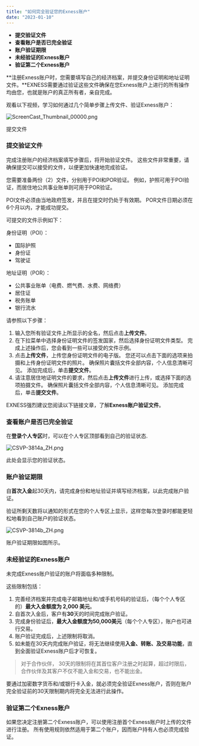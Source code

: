 ```yaml
---
title: "如何完全验证您的Exness账户"
date: "2023-01-10"
---
```


- **提交验证文件**
- **查看账户是否已完全验证**
- **账户验证期限**
- **未经验证的Exness账户**
- **验证第二个Exness账户**

**注册Exness账户时，您需要填写自己的经济档案，并提交身份证明和地址证明文件。**EXNESS需要通过验证这些文件确保在您Exness账户上进行的所有操作均由您，也就是账户的真正所有者，亲自完成。

观看以下视频，学习如何通过几个简单步骤上传文件、验证Exness账户：

![ScreenCast_Thumbnail_00000.png](https://haokan.baidu.com/v?vid=4202496354573953527&pd=pcshare)

提交文件

### 提交验证文件

完成注册账户的经济档案填写步骤后，将开始验证文件。 这些文件非常重要，请确保提交可以接受的文件，以便更加快速地完成验证。

您需要准备两份（2）文件，分别用于POI和POR验证。 例如，护照可用于POI验证，而居住地公共事业账单则可用于POR验证。

POI文件必须由当地政府签发，并且在提交时仍处于有效期。 POR文件日期必须在6个月以内，才能成功提交。

可提交的文件示例如下：

身份证明（POI）：

- 国际护照
- 身份证
- 驾驶证

地址证明（POR）：

- 公共事业账单（电费、燃气费、水费、网络费）
- 居住证
- 税务账单
- 银行流水

请参照以下步骤：

1. 输入您所有验证文件上所显示的全名，然后点击**上传文件**。
2. 在下拉菜单中选择身份证明文件的签发国家，然后选择身份证明文件类型。 完成上述操作后，您会看到一些可以接受的文件示例。
3. 点击**上传文件**，上传您身份证明文件的电子版。 您还可以点击下面的选项来拍摄和上传身份证明文件的照片。 确保照片囊括文件全部内容，个人信息清晰可见。 添加完成后，单击**提交文件**。
4. 请注意居住地证明文件的要求，然后点击**上传文件**进行上传，或选择下面的选项拍摄文件。 确保照片囊括文件全部内容，个人信息清晰可见。 添加完成后，单击**提交文件**。

EXNESS强烈建议您阅读以下链接文章，了解**Exness账户验证文件**。

### 查看账户是否已完全验证

在**登录个人专区**时，可以在个人专区顶部看到自己的验证状态.

![CSVP-3814a_ZH.png](https://get.exness.help/hc/article_attachments/6834868319762/CSVP-3814a_ZH.png)

此处会显示您的验证状态。

### 账户验证期限

自**首次入金**起30天内，请完成身份和地址验证并填写经济档案，以此完成账户验证。

验证所剩天数将以通知的形式在您的个人专区上显示，这样您每次登录时都能更轻松地看到自己账户的验证状态。

![CSVP-3814b_ZH.png](https://get.exness.help/hc/article_attachments/6834967779474/CSVP-3814b_ZH.png)

账户验证期限如图所示。

### 未经验证的Exness账户

未完成Exness账户验证的账户将面临多种限制。

这些限制包括：

1. 完善经济档案并完成电子邮箱地址和/或手机号码的验证后，（每个个人专区的）**最大入金额度为 2,000 美元**。
2. 自首次入金后，客户有**30**天的时间完成账户验证。
3. 完成身份验证后，**最大入金额度为50,000美元**（每个个人专区），账户也可进行交易。
4. 账户验证完成后，上述限制将取消。
5. 如未能在30天内完成账户验证，将无法继续使用**入金、转账、及交易功能**，直到全面验证Exness账户后才可恢复。

> 对于合作伙伴， 30天的限制将在其首位客户注册之时起算，超过时限后，合作伙伴及其客户不仅不能入金和交易，也不能出金。

要通过加密数字货币和/或银行卡入金，就必须完全验证Exness账户，否则在账户完全验证前的30天限制期内将完全无法进行此操作。

### 验证第二个Exness账户

如果您决定注册第二个Exness账户，可以使用注册首个Exness账户时上传的文件进行注册。 所有使用规则依然适用于第二个账户，因而账户持有人也必须完成验证。
